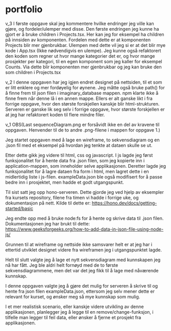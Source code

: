 # portfolio

v_3
I første oppgave skal jeg kommentere hvilke endringer jeg ville kan gjøre, og fordeler/ulemper med disse.
Den første endringen jeg kunne ha gjort er å bruke children i Projects.tsx. Her kan jeg for eksempel ha children på innsiden av <Empty/> komponenten. Fordelen med dette er at komponenten Projects blir mer gjenbrukbar. Ulempen med dette vil jeg si er at det blir mye kode i App.tsx (Ikke nødvendigvis en ulempe).
Jeg kunne også refaktorert den koden som regner ut hvor mange kategorier det er, og hvor mange prosjekter per kategori, til en egen komponent som jeg kaller for eksempel Counts. Via dette blir komponenten mer gjenbrukbar og jeg kan bruke den som children i Projects.tsx

v_2
I denne oppgaven har jeg igjen endret designet på nettsiden, til et som er litt enklere og mer fordøyelig for øynene.
Jeg måtte også bruke path() for å finne frem til json filen i imaginary_database mappen. npm klarte ikke å finne frem når denne lå i en annen mappe.
Ellers er alt ganske likt i fra forrige oppgave, hvor den største forskjellen kanskje blir html-strukturen.
Serveren er ganske lik seg selv i forrige oppgave, hvor største forskjellen er at jeg har refaktorert koden til flere mindre filer.

v_1
OBS(Last sequenceDiagram.png er forsåvidt ikke en del av kravene til oppgaven. Henvender til de to andre .png-filene i mappen for oppgave 1.)

Jeg startet oppgaven med å lage en wireframe, to sekvensdiagram og en .json fil med et eksempel på hvordan jeg tenkte at dataen skulle se ut.

Etter dette gikk jeg videre til html, css og javascript.
I js lagde jeg først funksjonalitet for å hente data fra .json filen, som jeg kopierte inn i application-mappen, som inneholder selve applikasjonen. Deretter lagde jeg funksjonalitet for å lagre dataen fra form i html, men lagret dette i en midlertidig liste i js-filen. exampleData.json ble også modifisert for å passe bedre inn i prosjektet, men hadde et godt utgangspunkt.

Til sist satt jeg opp hono-serveren. Dette gjorde jeg ved hjelp av eksempler fra kursets repository, filene fra timen vi hadde i forrige uke, og dokumentasjon på nett. Kilde til dette er: https://hono.dev/docs/getting-started/basic

Jeg endte opp med å bruke node:fs for å hente og skrive data til .json filen. Dokumentasjonen jeg har brukt til dette: https://www.geeksforgeeks.org/how-to-add-data-in-json-file-using-node-js/

Grunnen til at wireframe og nettside ikke samsvarer helt er at jeg har i ettertid utviklet designet videre fra wireframen jeg i utgangspunktet lagde.

Helt til slutt valgte jeg å lage et nytt sekvensdiagram med kunnskapen jeg nå har fått. Jeg ble aldri helt fornøyd med de to første sekvensdiagrammene, men det var det jeg fikk til å lage med nåværende kunnskap.

I denne oppgaven valgte jeg å gjøre det mulig for serveren å skrive til og hente fra json filen exampleData.json, ettersom jeg selv mener dette er relevant for kurset, og ønsker meg så mye kunnskap som mulig.

I et mer realistisk scenario, eller kanskje videre utvikling av denne applikasjonen, planlegger jeg å legge til en remove/change-funksjon, i tilfelle man legger til feil data, eller ønsker å fjerne et prosjekt fra applikasjonen.
